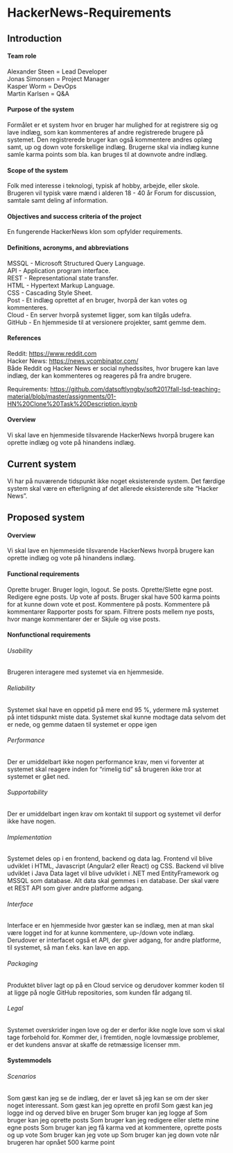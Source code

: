 # HackerNews-Requirements

## Introduction

#### Team role
Alexander Steen = Lead Developer<br />
Jonas Simonsen = Project Manager<br />
Kasper Worm = DevOps<br />
Martin Karlsen = Q&A<br />

#### Purpose of the system
Formålet er et system hvor en bruger har mulighed for at registrere sig og lave indlæg, som kan kommenteres af andre registrerede brugere på systemet. Den registrerede bruger kan også kommentere andres oplæg samt, up og down vote forskellige indlæg. 
Brugerne skal via indlæg kunne samle karma points som bla. kan bruges til at downvote andre indlæg.

#### Scope of the system
Folk med interesse i teknologi, typisk af hobby, arbejde, eller skole. 
Brugeren vil typisk være mænd i alderen 18 - 40 år 
Forum for discussion, samtale samt deling af information.


#### Objectives and success criteria of the project
En fungerende HackerNews klon som opfylder requirements.



#### Definitions, acronyms, and abbreviations
MSSQL - Microsoft Structured Query Language.<br />
API - Application program interface.<br />
REST - Representational state transfer.<br />
HTML - Hypertext Markup Language.<br />
CSS - Cascading Style Sheet.<br />
Post - Et indlæg oprettet af en bruger, hvorpå der kan votes og kommenteres.<br />
Cloud - En server hvorpå systemet ligger, som kan tilgås udefra.<br />
GitHub - En hjemmeside til at versionere projekter, samt gemme dem.<br />

#### References
Reddit: https://www.reddit.com<br />
Hacker News: https://news.ycombinator.com/<br />
Både Reddit og Hacker News er social nyhedssites, hvor brugere kan lave indlæg, der kan kommenteres og reageres på fra andre brugere. 

Requirements: https://github.com/datsoftlyngby/soft2017fall-lsd-teaching-material/blob/master/assignments/01-HN%20Clone%20Task%20Description.ipynb<br />

#### Overview
Vi skal lave en hjemmeside tilsvarende HackerNews hvorpå brugere kan oprette indlæg og vote på hinandens indlæg.

## Current system
Vi har på nuværende tidspunkt ikke noget eksisterende system. Det færdige system skal være en efterligning af det allerede eksisterende site “Hacker News”.


## Proposed system

#### Overview
Vi skal lave en hjemmeside tilsvarende HackerNews hvorpå brugere kan oprette indlæg og vote på hinandens indlæg.

#### Functional requirements
Oprette bruger.
Bruger login, logout.
Se posts.
Oprette/Slette egne post.
Redigere egne posts.
Up vote af posts.
Bruger skal have 500 karma points for at kunne down vote et post.
Kommentere på posts.
Kommentere på kommentarer
Rapporter posts for spam.
Filtrere posts mellem nye posts, hvor mange kommentarer der er
Skjule og vise posts.

#### Nonfunctional requirements

###### Usability
Brugeren interagere med systemet via en hjemmeside.

###### Reliability
Systemet skal have en oppetid på mere end 95 %, ydermere må systemet på intet tidspunkt miste data. 
Systemet skal kunne modtage data selvom det er nede, og gemme dataen til systemet er oppe igen 

###### Performance
Der er umiddelbart ikke nogen performance krav, men vi forventer at systemet skal reagere inden for “rimelig tid” så brugeren ikke tror at systemet er gået ned.

###### Supportability
Der er umiddelbart ingen krav om kontakt til support og systemet vil derfor ikke have nogen.

###### Implementation
Systemet deles op i en frontend, backend og data lag.
Frontend vil blive udviklet i HTML, Javascript (Angular2 eller React) og CSS.
Backend vil blive udviklet i Java
Data laget vil blive udviklet i .NET med EntityFramework og MSSQL som database.
Alt data skal gemmes i en database.
Der skal være et REST API som giver andre platforme adgang.

###### Interface
Interface er en hjemmeside hvor gæster kan se indlæg, men at man skal være logget ind for at kunne kommentere, up-/down vote indlæg.
Derudover er interfacet også et API, der giver adgang, for andre platforme, til systemet, så man f.eks. kan lave en app.

###### Packaging
Produktet bliver lagt op på en Cloud service og derudover kommer koden til at ligge på nogle GitHub repositories, som kunden får adgang til.

###### Legal
Systemet overskrider ingen love og der er derfor ikke nogle love som vi skal tage forbehold for. Kommer der, i fremtiden, nogle lovmæssige problemer, er det kundens ansvar at skaffe de retmæssige licenser mm.

#### Systemmodels

###### Scenarios
Som gæst kan jeg se de indlæg, der er lavet så jeg kan se om der sker noget interessant.
Som gæst kan jeg oprette en profil
Som gæst kan jeg logge ind og derved blive en bruger
Som bruger kan jeg logge af
Som bruger kan jeg oprette posts
Som bruger kan jeg redigere eller slette mine egne posts
Som bruger kan jeg få karma ved at kommentere, oprette posts og up vote 
Som bruger kan jeg vote up
Som bruger kan jeg down vote når brugeren har opnået 500 karme point
